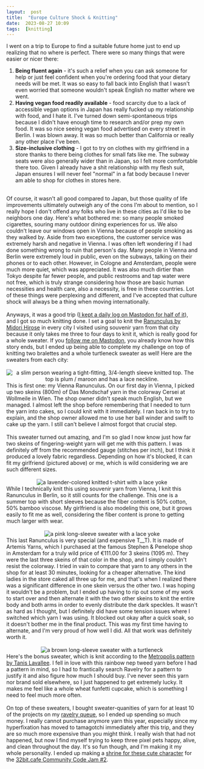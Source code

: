 ```yaml
---
layout:  post
title:  "Europe Culture Shock & Knitting"
date:  2023-08-27 10:09
tags:  [knitting]  
---
```

I went on a trip to Europe to find a suitable future home just to end up realizing that no where is perfect.<!--excerpt-->  There were so many things that were easier or nicer there:
<ol>
    <li>
        <b>Being fluent again</b> - it's such a relief when you can ask someone for help or just feel confident when you're ordering food that your dietary needs will be met. It was so easy to fall back into English that I wasn't even worried that someone wouldn't speak English no matter where we went.
    </li>
    <li>
        <b>Having vegan food readily available</b> - food scarcity due to a lack of accessible vegan options in Japan has really fucked up my relationship with food, and I hate it. I've turned down semi-spontaneous trips because I didn't have enough time to research and/or prep my own food. It was so nice seeing vegan food advertised on every street in Berlin. I was blown away. It was so much better than California or really any other place I've been. 
    </li>
    <li>
        <b>Size-inclusive clothing</b> - I got to try on clothes with my girlfriend in a store thanks to there being clothes for small fats like me. The subway seats were also generally wider than in Japan, so I felt more comfortable there too. Given I already have a shit relationship with my flesh suit, Japan ensures I will never feel "normal" in a fat body because I never am able to shop for clothes in stores here.
    </li>
</ol>
<br>
Of course, it wasn't all good compared to Japan, but those quality of life improvements ultimately outweigh any of the cons I'm about to mention, so I really hope I don't offend any folks who live in these cities as I'd like to be neighbors one day. Here's what bothered me: so many people smoked cigarettes, souring many outdoor dining experiences for us. We also couldn't leave our windows open in Vienna because of people smoking as they walked by. Aside from two exceptions, the customer service was extremely harsh and negative in Vienna. I was often left wondering if I had done something wrong to ruin that person's day. Many people in Vienna and Berlin were extremely loud in public, even on the subways, talking on their phones or to each other. However, in Cologne and Amsterdam, people were much more quiet, which was appreciated. It was also much dirtier than Tokyo despite far fewer people, and public restrooms and tap water were not free, which is truly strange considering how those are basic human necessities and health care, also a necessity, is free in these countries. Lot of these things were perplexing and different, and I've accepted that culture shock will always be a thing when moving internationally.
<br>
<br>
Anyways, it was a good trip (<a target="_blank" href="https://cutie.city/@lostletters/110811217935581731">I kept a daily log on Mastodon for half of it</a>), and I got so much knitting done. I set a goal to knit the <a target="_blank_" href="https://www.ravelry.com/patterns/library/ranunculus-3">Ranunculus
by Midori Hirose</a> in every city I visited using souvenir yarn from that city because it only takes me three to four days to knit it, which is really good for a whole sweater. If you <a target="_blank" href="https://cutie.city/@lostletters">follow me on Mastodon</a>, you already know how this story ends, but I ended up being able to complete my challenge on top of knitting two bralettes and a whole turtleneck sweater as well! Here are the sweaters from each city:
<br>
<br>
<center>
    <img src="/graphics/blog/ranunculus_vienna.png" title="a slim person wearing a tight-fitting, 3/4-length sleeve knitted top. The top is plum / maroon and has a lace neckline.">
</center>
This is first one: my Vienna Ranunculus. On our first day in Vienna, I picked up two skeins (800m) of Das Mondschaf yarn in the colorway Cersei at Wollmeile in Wien. The shop owner didn't speak much English, but we managed. I almost left the shop before remembering that I needed to turn the yarn into cakes, so I could knit with it immediately. I ran back in to try to explain, and the shop owner allowed me to use her ball winder and swift to cake up the yarn. I still can't believe I almost forgot that crucial step. 
<br>
<br>
This sweater turned out amazing, and I'm so glad I now know just how far two skeins of fingering-weight yarn will get me with this pattern. I was definitely off from the recommended gauge (stitches per inch), but I think it produced a lovely fabric regardless. Depending on how it's blocked, it can fit my girlfriend (pictured above) or me, which is wild considering we are such different sizes.
<br>
<br>
<center>
    <img src="/graphics/blog/ranunculus_berlin.png" title="a lavender-colored knitted t-shirt with a lace yoke">
</center>
While I technically knit this using souvenir yarn from Vienna, I knit this Ranunculus in Berlin, so it still counts for the challenge. This one is a summer top with short sleeves because the fiber content is 50% cotton, 50% bamboo viscose. My girlfriend is also modeling this one, but it grows easily to fit me as well, considering the fiber content is prone to getting much larger with wear. 
<br>
<br>
<center>
    <img src="/graphics/blog/ranunculus_amsterdam.png" title="a pink long-sleeve sweater with a lace yoke">
</center>
This last Ranunculus is very special (and expensive T__T). It is made of Artemis Yarns, which I purchased at the famous Stephen & Penelope shop in Amsterdam for a truly wild price of €111.00 for 3 skeins (1095 m). They were the last three skeins of that color in the shop, and I simply couldn't resist the colorway. I tried in vain to compare that yarn to any others in the shop for at least 30 minutes, looking for a cheaper alternative. The kind ladies in the store caked all three up for me, and that's when I realized there was a significant difference in one skein versus the other two. I was hoping it wouldn't be a problem, but I ended up having to rip out some of my work to start over and then alternate it with the two other skeins to knit the entire body and both arms in order to evenly distribute the dark speckles. It wasn't as hard as I thought, but I definitely did have some tension issues where I switched which yarn I was using. It blocked out okay after a quick soak, so it doesn't bother me in the final product. This was my first time having to alternate, and I'm very proud of how well I did. All that work was definitely worth it. 
<br>
<br>
<center>
    <img src="/graphics/blog/metropolis.png" title="a brown long-sleeve sweater with a turtleneck">
</center>
Here's the bonus sweater, which is knit according to the 
<a taget="_blank" href="https://www.ravelry.com/patterns/library/metropolis-3">Metropolis pattern by Tanis Lavallee</a>. I fell in love with this rainbow nep tweed yarn before I had a pattern in mind, so I had to frantically search Ravelry for a pattern to justify it and also figure how much I should buy. I've never seen this yarn nor brand sold elsewhere, so I just happened to get extremely lucky. It makes me feel like a whole wheat funfetti cupcake, which is something I need to feel much more often.
<br>
<br>
On top of these sweaters, I bought sweater-quanities of yarn for at least 10 of the projects on my <a target="_blank" href="https://www.ravelry.com/people/foolishfibers/queue">ravelry queue</a>, so I ended up spending so much money. I really cannot purchase anymore yarn this year, especially since my hyperfixation has moved to tamagotchi immediately after this trip, and they are so much more expensive than you might think. I really wish that had not happened, but now I find myself trying to keep three pixel pets happy, alive, and clean throughout the day. It's so fun though, and I'm making it my whole personality. I ended up making a <a href="/tamagotchi/">shrine for these cute character</a> for the <a target="_blank" href="https://tilde.32bit.cafe/~hermit/community_jam_2/">32bit.cafe Community Code Jam #2</a>.